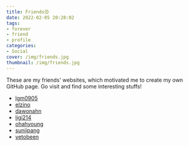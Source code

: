 ```yaml
---
title: Friends😍
date: 2022-02-05 20:28:02
tags:
- forever
- friend
- profile
categories:
- Social
cover: /img/friends.jpg
thumbnail: /img/friends.jpg
---
```


These are my friends' websites, which motivated me to create my own GitHub page.
Go visit and find some interesting stuffs!

* [lgm0905](https://lgm0905.github.io/resume/)
* [elzino](https://elzino.github.io/)
* [dawonahn](https://dawonahn.github.io/)
* [ligi214](https://ligi214.github.io/)
* [ohahyoung](https://ohahyoung.github.io/)
* [suniipang](https://suniipang.github.io/)
* [vetobeen](https://vetobeen.tistory.com/)
